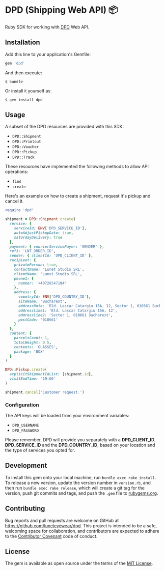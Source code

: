 # DPD (Shipping Web API) 📦

Ruby SDK for working with [DPD](https://api.dpd.ro/web-api.html) Web API.

## Installation

Add this line to your application's Gemfile:

```ruby
gem 'dpd'
```

And then execute:

    $ bundle

Or install it yourself as:

    $ gem install dpd

## Usage

A subset of the DPD resources are provided with this SDK:

 * `DPD::Shipment`
 * `DPD::Printout`
 * `DPD::Voucher`
 * `DPD::Pickup`
 * `DPD::Track`

These resources have implemented the following methods to allow API operations:
 * `find`
 * `create`

Here's an example on how to create a shipment, request it's pickup and cancel
it.
```ruby
require 'dpd'

shipment = DPD::Shipment.create(
  service: {
    serviceId: ENV['DPD_SERVICE_ID'],
    autoAdjustPickupDate: true,
    saturdayDelivery: true
  },
  payment: { courierServicePayer: 'SENDER' },
  ref1: 'LNT_ORDER_ID',
  sender: { clientId: 'DPD_CLIENT_ID' },
  recipient: {
    privatePerson: true,
    contactName: 'Lunet Studio SRL',
    clientName: 'Lunet Studio SRL',
    phone1: {
      number: '+40728547184'
    },
    address: {
      countryId: ENV['DPD_COUNTRY_ID'],
      siteName: 'Bucharest',
      addressNote: 'Bld. Lascar Catargiu 15A, 12, Sector 1, 010661 Bucharest',
      addressLine1: 'Bld. Lascar Catargiu 15A, 12',
      addressLine2: 'Sector 1, 010661 Bucharest',
      postCode: '010661'
    }
  },
  content: {
    parcelsCount: 1,
    totalWeight: 0.5,
    contents: 'GLASSES',
    package: 'BOX'
  }
)

DPD::Pickup.create(
  explicitShipmentIdList: [shipment.id],
  visitEndTime: '19:00'
)

shipment.cancel('Customer request.')
```

### Configuration

The API keys will be loaded from your environment variables:

 * `DPD_USERNAME`
 * `DPD_PASSWORD`

Please remember, DPD will provide you separately with a **DPD_CLIENT_ID**,
**DPD_SERVICE_ID** and the **DPD_COUNTRY_ID**, based on your location and the
type of services you opted for.

## Development

To install this gem onto your local machine, run `bundle exec rake install`. To
release a new version, update the version number in `version.rb`, and then run
`bundle exec rake release`, which will create a git tag for the version, push
git commits and tags, and push the `.gem` file to
[rubygems.org](https://rubygems.org).

## Contributing

Bug reports and pull requests are welcome on GitHub at
https://github.com/luneteyewear/dpd. This project is intended to be a safe,
welcoming space for collaboration, and contributors are expected to adhere to
the [Contributor Covenant](http://contributor-covenant.org) code of conduct.

## License

The gem is available as open source under the terms of the [MIT
License](https://opensource.org/licenses/MIT).
